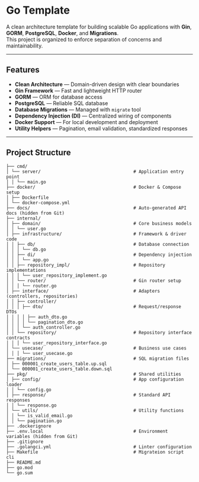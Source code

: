 # Go Template

A clean architecture template for building scalable Go applications with **Gin**, **GORM**, **PostgreSQL**, **Docker**, and **Migrations**.  
This project is organized to enforce separation of concerns and maintainability.

---

## Features

- **Clean Architecture** — Domain-driven design with clear boundaries  
- **Gin Framework** — Fast and lightweight HTTP router  
- **GORM** — ORM for database access  
- **PostgreSQL** — Reliable SQL database  
- **Database Migrations** — Managed with `migrate` tool  
- **Dependency Injection (DI)** — Centralized wiring of components  
- **Docker Support** — For local development and deployment  
- **Utility Helpers** — Pagination, email validation, standardized responses  

---

## Project Structure

```
├── cmd/
│ └── server/                                   # Application entry point
│ │ └── main.go
├── docker/                                     # Docker & Compose setup
│ ├── Dockerfile
│ └── docker-compose.yml
├── docs/                                       # Auto-generated API docs (hidden from Git)
├── internal/
│ ├── domain/                                   # Core business models
│ │ └── user.go
│ ├── infrastructure/                           # Framework & driver code
│ │ ├── db/                                     # Database connection
│ │ │ └── db.go
│ │ ├── di/                                     # Dependency injection
│ │ │ └── app.go
│ │ ├── repository_impl/                        # Repository implementations
│ │ │ └── user_repository_implement.go
│ │ └── router/                                 # Gin router setup
│ │ │ └── router.go
│ ├── interface/                                # Adapters (controllers, repositories)
│ │ ├── controller/
│ │ │ ├── dto/                                  # Request/response DTOs
│ │ │ │ ├── auth_dto.go
│ │ │ │ └── pagination_dto.go
│ │ │ └── auth_controller.go
│ │ └── repository/                             # Repository interface contracts
│ │ │ └── user_repository_interface.go
│ └── usecase/                                  # Business use cases
│ │ │ └── user_usecase.go
├── migrations/                                 # SQL migration files
│ ├── 000001_create_users_table.up.sql
│ └── 000001_create_users_table.down.sql
├── pkg/                                        # Shared utilities
│ ├── config/                                   # App configuration loader
│ │ └── config.go
│ ├── response/                                 # Standard API responses
│ │ └── response.go
│ └── utils/                                    # Utility functions
│ │ └── is_valid_email.go
│ │ └── pagination.go
├── .dockerignore
├── .env.local                                  # Environment variables (hidden from Git)
├── .gitignore
├── .golangci.yml                               # Linter configuration
├── Makefile                                    # Migrateion script cli
├── README.md
├── go.mod
└── go.sum
```

